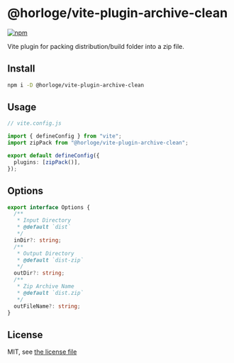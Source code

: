 <!--
 * @Author: MrAlenZhong
 * @Date: 2023-03-21 19:38:46
 * @LastEditors: MrAlenZhong
 * @LastEditTime: 2023-03-21 20:18:08
 * @Description: @horloge/vite-plugin-archive-clean
-->
# @horloge/vite-plugin-archive-clean
[![npm](https://img.shields.io/npm/v/vite-plugin-archive-clean)](https://www.npmjs.com/package/vite-plugin-archive-clean)

Vite plugin for packing distribution/build folder into a zip file.

## Install

```bash
npm i -D @horloge/vite-plugin-archive-clean
```

## Usage

```ts
// vite.config.js

import { defineConfig } from "vite";
import zipPack from "@horloge/vite-plugin-archive-clean";

export default defineConfig({
  plugins: [zipPack()],
});
```

## Options

```ts
export interface Options {
  /**
   * Input Directory
   * @default `dist`
   */
  inDir?: string;
  /**
   * Output Directory
   * @default `dist-zip`
   */
  outDir?: string;
  /**
   * Zip Archive Name
   * @default `dist.zip`
   */
  outFileName?: string;
}
```
## License

MIT, see [the license file](./LICENSE)